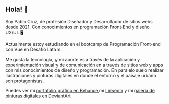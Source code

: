 ## Hola! 👋

Soy Pablo Cruz, de profesión Diseñador y Desarrollador de sitios webs desde 2021. Con conocimientos en programación Front-End y diseño UX/UI. 🖥️ 

Actualmente estoy estudiando en el bootcamp de Programación Front-end con Vue en Desafío Latam.

Me gusta la tecnología, y mi aporte es a través de la aplicación y experimientación visual y de comunicación en a través de sitios web y apps con mis conocimientos de diseño y programación. En paralelo suelo realizar ilustraciones y pinturas digitales en donde el entorno y el paisaje urbano son protagonistas. 

Puedes ver mi [portafolio gráfico en Behance](http://www.behance.net/urqueh),mi [LinkedIn](https://linkedin.com/in/pablo-cruz-salinas) y mi [galería de pinturas digitales en DeviantArt](https://www.deviantart.com/urqueh)

<!--
**pabl-cruz/pabl-cruz** is a ✨ _special_ ✨ repository because its `README.md` (this file) appears on your GitHub profile.

Here are some ideas to get you started:

- 🔭 I’m currently working on ...
- 🌱 I’m currently learning ...
- 👯 I’m looking to collaborate on ...
- 🤔 I’m looking for help with ...
- 💬 Ask me about ...
- 📫 How to reach me: ...
- 😄 Pronouns: ...
- ⚡ Fun fact: ...
-->
